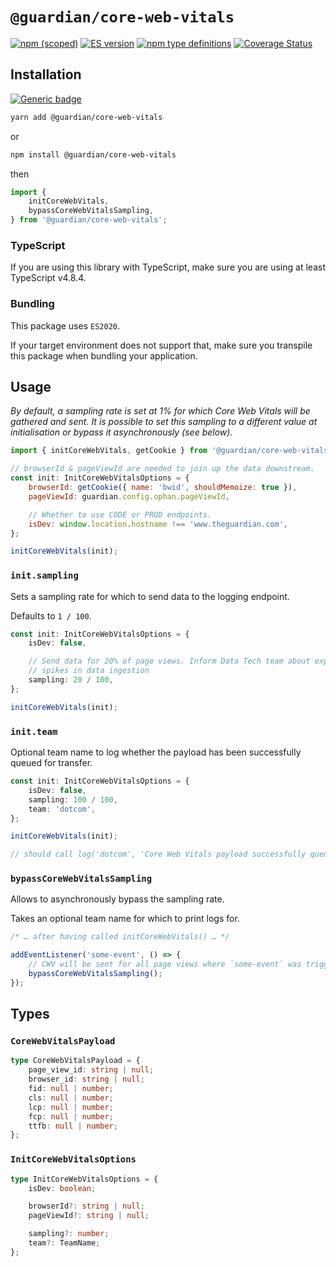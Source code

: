# `@guardian/core-web-vitals`

[![npm (scoped)](https://img.shields.io/npm/v/@guardian/core-web-vitals)](https://www.npmjs.com/package/@guardian/core-web-vitals)
[![ES version](https://badgen.net/badge/ES/2020/cyan)](https://tc39.es/ecma262/2020/)
[![npm type definitions](https://img.shields.io/npm/types/@guardian/core-web-vitals)](https://www.typescriptlang.org/)
[![Coverage Status](https://coveralls.io/repos/github/guardian/libs/badge.svg)](https://coveralls.io/github/guardian/libs)

## Installation

[![Generic badge](https://img.shields.io/badge/google-chat-259082.svg)](https://chat.google.com/room/AAAAWwBdSMs)

```bash
yarn add @guardian/core-web-vitals
```

or

```bash
npm install @guardian/core-web-vitals
```

then

```js
import {
	initCoreWebVitals,
	bypassCoreWebVitalsSampling,
} from '@guardian/core-web-vitals';
```

### TypeScript

If you are using this library with TypeScript, make sure you are using at least TypeScript v<!-- TS_VERSION -->4.8.4<!-- /TS_VERSION -->.

### Bundling

This package uses `ES2020`.

If your target environment does not support that, make sure you transpile this package when bundling your application.

## Usage

_By default, a sampling rate is set at 1% for which Core Web Vitals will be
gathered and sent. It is possible to set this sampling to a different value
at initialisation or bypass it asynchronously (see below)._

```js
import { initCoreWebVitals, getCookie } from '@guardian/core-web-vitals';

// browserId & pageViewId are needed to join up the data downstream.
const init: InitCoreWebVitalsOptions = {
	browserId: getCookie({ name: 'bwid', shouldMemoize: true }),
	pageViewId: guardian.config.ophan.pageViewId,

	// Whether to use CODE or PROD endpoints.
	isDev: window.location.hostname !== 'www.theguardian.com',
};

initCoreWebVitals(init);
```

### `init.sampling`

Sets a sampling rate for which to send data to the logging endpoint.

Defaults to `1 / 100`.

```ts
const init: InitCoreWebVitalsOptions = {
	isDev: false,

	// Send data for 20% of page views. Inform Data Tech team about expected
	// spikes in data ingestion
	sampling: 20 / 100,
};

initCoreWebVitals(init);
```

### `init.team`

Optional team name to log whether the payload has been successfully queued for
transfer.

```ts
const init: InitCoreWebVitalsOptions = {
	isDev: false,
	sampling: 100 / 100,
	team: 'dotcom',
};

initCoreWebVitals(init);

// should call log('dotcom', 'Core Web Vitals payload successfully queued […]')
```

### `bypassCoreWebVitalsSampling`

Allows to asynchronously bypass the sampling rate.

Takes an optional team name for which to print logs for.

```ts
/* … after having called initCoreWebVitals() … */

addEventListener('some-event', () => {
	// CWV will be sent for all page views where `some-event` was triggered
	bypassCoreWebVitalsSampling();
});
```

## Types

### `CoreWebVitalsPayload`

```ts
type CoreWebVitalsPayload = {
	page_view_id: string | null;
	browser_id: string | null;
	fid: null | number;
	cls: null | number;
	lcp: null | number;
	fcp: null | number;
	ttfb: null | number;
};
```

### `InitCoreWebVitalsOptions`

```ts
type InitCoreWebVitalsOptions = {
	isDev: boolean;

	browserId?: string | null;
	pageViewId?: string | null;

	sampling?: number;
	team?: TeamName;
};
```
